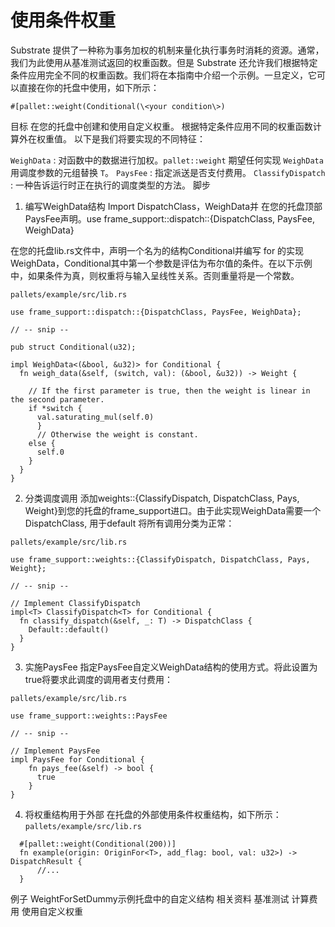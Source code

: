# 使用条件权重

Substrate 提供了一种称为事务加权的机制来量化执行事务时消耗的资源。通常，我们为此使用从基准测试返回的权重函数。但是 Substrate 还允许我们根据特定条件应用完全不同的权重函数。我们将在本指南中介绍一个示例。一旦定义，它可以直接在你的托盘中使用，如下所示：
```
#[pallet::weight(Conditional(\<your condition\>)
```
目标
在您的托盘中创建和使用自定义权重。
根据特定条件应用不同的权重函数计算外在权重值。
以下是我们将要实现的不同特征：

`WeighData` : 对函数中的数据进行加权。`pallet::weight` 期望任何实现 `WeighData` 用调度参数的元组替换 `T`。
`PaysFee` : 指定派送是否支付费用。
`ClassifyDispatch` : 一种告诉运行时正在执行的调度类型的方法。
脚步
1. 编写WeighData结构
Import DispatchClass，WeighData并 在您的托盘顶部PaysFee声明。use frame_support::dispatch::{DispatchClass, PaysFee, WeighData}

在您的托盘lib.rs文件中，声明一个名为的结构Conditional并编写 for 的实现WeighData，Conditional其中第一个参数是评估为布尔值的条件。在以下示例中，如果条件为真，则权重将与输入呈线性关系。否则重量将是一个常数。
```
pallets/example/src/lib.rs
```
```
use frame_support::dispatch::{DispatchClass, PaysFee, WeighData};

// -- snip --

pub struct Conditional(u32);

impl WeighData<(&bool, &u32)> for Conditional {
  fn weigh_data(&self, (switch, val): (&bool, &u32)) -> Weight {

    // If the first parameter is true, then the weight is linear in the second parameter.
    if *switch {
      val.saturating_mul(self.0)
      }
      // Otherwise the weight is constant.
    else {
      self.0
    }
  }
}
```
2. 分类调度调用
添加weights::{ClassifyDispatch, DispatchClass, Pays, Weight}到您的托盘的frame_support进口。由于此实现WeighData需要一个DispatchClass, 用于default 将所有调用分类为正常：
```
pallets/example/src/lib.rs
```
```
use frame_support::weights::{ClassifyDispatch, DispatchClass, Pays, Weight};

// -- snip --

// Implement ClassifyDispatch
impl<T> ClassifyDispatch<T> for Conditional {
  fn classify_dispatch(&self, _: T) -> DispatchClass {
    Default::default()
  }
}
```

3. 实施PaysFee
指定PaysFee自定义WeighData结构的使用方式。将此设置为true将要求此调度的调用者支付费用：
```
pallets/example/src/lib.rs
```
```
use frame_support::weights::PaysFee

// -- snip --

// Implement PaysFee
impl PaysFee for Conditional {
    fn pays_fee(&self) -> bool {
      true
    }
}
```
4. 将权重结构用于外部
在托盘的外部使用条件权重结构，如下所示：
`pallets/example/src/lib.rs`

```
  #[pallet::weight(Conditional(200))]
  fn example(origin: OriginFor<T>, add_flag: bool, val: u32>) -> DispatchResult {
      //...
  }
```

例子
WeightForSetDummy示例托盘中的自定义结构
相关资料
基准测试
计算费用
使用自定义权重